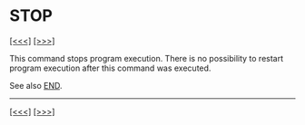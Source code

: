 # STOP

[\[\<\<\<\]](ug_25.187.md) [\[\>\>\>\]](ug_25.189.md)

This command stops program execution. There is no possibility to restart
program execution after this command was executed.

See also [END](ug_25.48.md).

-----

[\[\<\<\<\]](ug_25.187.md) [\[\>\>\>\]](ug_25.189.md)
